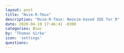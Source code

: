 ```yaml
---
layout: post
title: "Nvim-R-Tmux"
description: "Nvim-R-Tmux: Neovim-based IDE for R"
date: 2020-04-10 17:46:41 -0300
categories: Bioc
by: 'Thomas Girke'
icon: 'settings'
questions:
---
```


<script src="https://gist.github.com/tgirke/7a7c197b443243937f68c422e5471899.js"></script>